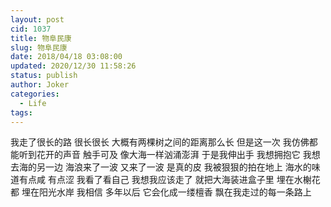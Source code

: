 ```yaml
---
layout: post
cid: 1037
title: 物阜民康
slug: 物阜民康
date: 2018/04/18 03:08:00
updated: 2020/12/30 11:58:26
status: publish
author: Joker
categories: 
  - Life
tags: 
---
```



我走了很长的路
很长很长
大概有两棵树之间的距离那么长
但是这一次
我仿佛都能听到花开的声音
触手可及
像大海一样汹涌澎湃
于是我伸出手
我想拥抱它
我想去海的另一边
海浪来了一波
又来了一波
是真的皮
我被狠狠的拍在地上
海水的味道有点咸
有点涩
我看了看自己
我想我应该走了
就把大海装进盒子里
埋在水榭花都
埋在阳光水岸
我相信
多年以后
它会化成一缕檀香
飘在我走过的每一条路上